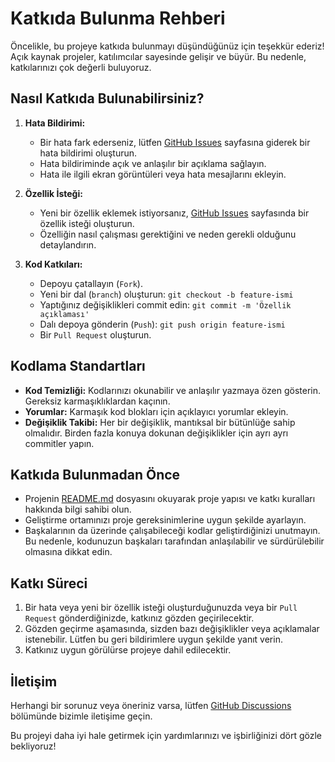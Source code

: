 # Katkıda Bulunma Rehberi

Öncelikle, bu projeye katkıda bulunmayı düşündüğünüz için teşekkür ederiz! Açık kaynak projeler, katılımcılar sayesinde gelişir ve büyür. Bu nedenle, katkılarınızı çok değerli buluyoruz.

## Nasıl Katkıda Bulunabilirsiniz?

1. **Hata Bildirimi:**
   - Bir hata fark ederseniz, lütfen [GitHub Issues](https://github.com/sekerlipencere/zynpdata-zynp_ai-teknofest/issues) sayfasına giderek bir hata bildirimi oluşturun.
   - Hata bildiriminde açık ve anlaşılır bir açıklama sağlayın.
   - Hata ile ilgili ekran görüntüleri veya hata mesajlarını ekleyin.

2. **Özellik İsteği:**
   - Yeni bir özellik eklemek istiyorsanız, [GitHub Issues](https://github.com/sekerlipencere/zynpdata-zynp_ai-teknofest/issues) sayfasında bir özellik isteği oluşturun.
   - Özelliğin nasıl çalışması gerektiğini ve neden gerekli olduğunu detaylandırın.

3. **Kod Katkıları:**
   - Depoyu çatallayın (`Fork`).
   - Yeni bir dal (`branch`) oluşturun: `git checkout -b feature-ismi`
   - Yaptığınız değişiklikleri commit edin: `git commit -m 'Özellik açıklaması'`
   - Dalı depoya gönderin (`Push`): `git push origin feature-ismi`
   - Bir `Pull Request` oluşturun.

## Kodlama Standartları

- **Kod Temizliği:** Kodlarınızı okunabilir ve anlaşılır yazmaya özen gösterin. Gereksiz karmaşıklıklardan kaçının.
- **Yorumlar:** Karmaşık kod blokları için açıklayıcı yorumlar ekleyin.
- **Değişiklik Takibi:** Her bir değişiklik, mantıksal bir bütünlüğe sahip olmalıdır. Birden fazla konuya dokunan değişiklikler için ayrı ayrı commitler yapın.

## Katkıda Bulunmadan Önce

- Projenin [README.md](README.md) dosyasını okuyarak proje yapısı ve katkı kuralları hakkında bilgi sahibi olun.
- Geliştirme ortamınızı proje gereksinimlerine uygun şekilde ayarlayın.
- Başkalarının da üzerinde çalışabileceği kodlar geliştirdiğinizi unutmayın. Bu nedenle, kodunuzun başkaları tarafından anlaşılabilir ve sürdürülebilir olmasına dikkat edin.

## Katkı Süreci

1. Bir hata veya yeni bir özellik isteği oluşturduğunuzda veya bir `Pull Request` gönderdiğinizde, katkınız gözden geçirilecektir.
2. Gözden geçirme aşamasında, sizden bazı değişiklikler veya açıklamalar istenebilir. Lütfen bu geri bildirimlere uygun şekilde yanıt verin.
3. Katkınız uygun görülürse projeye dahil edilecektir.

## İletişim

Herhangi bir sorunuz veya öneriniz varsa, lütfen [GitHub Discussions](https://github.com/sekerlipencere/zynpdata-zynp_ai-teknofest/discussions) bölümünde bizimle iletişime geçin.

Bu projeyi daha iyi hale getirmek için yardımlarınızı ve işbirliğinizi dört gözle bekliyoruz!
